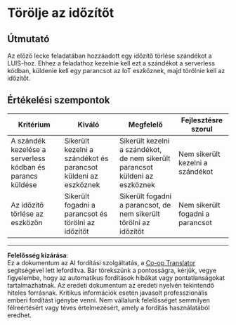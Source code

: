 <!--
CO_OP_TRANSLATOR_METADATA:
{
  "original_hash": "da5d9360fe02fdcc1e91a725016c846d",
  "translation_date": "2025-08-27T21:15:59+00:00",
  "source_file": "6-consumer/lessons/3-spoken-feedback/assignment.md",
  "language_code": "hu"
}
-->
# Törölje az időzítőt

## Útmutató

Az előző lecke feladatában hozzáadott egy időzítő törlése szándékot a LUIS-hoz. Ehhez a feladathoz kezelnie kell ezt a szándékot a serverless kódban, küldenie kell egy parancsot az IoT eszköznek, majd törölnie kell az időzítőt.

## Értékelési szempontok

| Kritérium | Kiváló | Megfelelő | Fejlesztésre szorul |
| --------- | ------- | --------- | ------------------- |
| A szándék kezelése a serverless kódban és parancs küldése | Sikerült kezelni a szándékot és parancsot küldeni az eszköznek | Sikerült kezelni a szándékot, de nem sikerült parancsot küldeni az eszköznek | Nem sikerült kezelni a szándékot |
| Az időzítő törlése az eszközön | Sikerült fogadni a parancsot és törölni az időzítőt | Sikerült fogadni a parancsot, de nem sikerült törölni az időzítőt | Nem sikerült fogadni a parancsot |

---

**Felelősség kizárása**:  
Ez a dokumentum az AI fordítási szolgáltatás, a [Co-op Translator](https://github.com/Azure/co-op-translator) segítségével lett lefordítva. Bár törekszünk a pontosságra, kérjük, vegye figyelembe, hogy az automatikus fordítások hibákat vagy pontatlanságokat tartalmazhatnak. Az eredeti dokumentum az eredeti nyelvén tekintendő hiteles forrásnak. Kritikus információk esetén javasolt professzionális emberi fordítást igénybe venni. Nem vállalunk felelősséget semmilyen félreértésért vagy téves értelmezésért, amely a fordítás használatából eredhet.